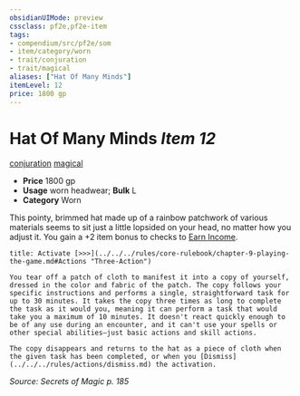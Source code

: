 ```yaml
---
obsidianUIMode: preview
cssclass: pf2e,pf2e-item
tags:
- compendium/src/pf2e/som
- item/category/worn
- trait/conjuration
- trait/magical
aliases: ["Hat Of Many Minds"]
itemLevel: 12
price: 1800 gp
---
```

# Hat Of Many Minds *Item 12*  
[conjuration](../../../rules/traits/conjuration.md)  [magical](../../../rules/traits/magical.md)  

- **Price** 1800 gp
- **Usage** worn headwear; **Bulk** L
- **Category** Worn

This pointy, brimmed hat made up of a rainbow patchwork of various materials seems to sit just a little lopsided on your head, no matter how you adjust it. You gain a +2 item bonus to checks to [Earn Income](../../../rules/actions/earn-income.md).

```ad-embed-ability
title: Activate [>>>](../../../rules/core-rulebook/chapter-9-playing-the-game.md#Actions "Three-Action")

You tear off a patch of cloth to manifest it into a copy of yourself, dressed in the color and fabric of the patch. The copy follows your specific instructions and performs a single, straightforward task for up to 30 minutes. It takes the copy three times as long to complete the task as it would you, meaning it can perform a task that would take you a maximum of 10 minutes. It doesn't react quickly enough to be of any use during an encounter, and it can't use your spells or other special abilities—just basic actions and skill actions.

The copy disappears and returns to the hat as a piece of cloth when the given task has been completed, or when you [Dismiss](../../../rules/actions/dismiss.md) the activation.
```

*Source: Secrets of Magic p. 185*
